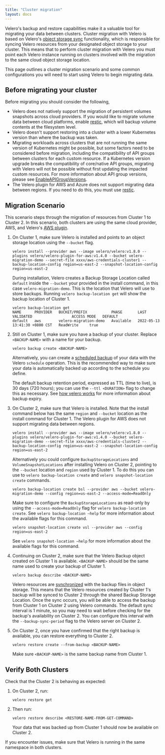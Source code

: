 ```yaml
---
title: "Cluster migration"
layout: docs
---
```


Velero's backup and restore capabilities make it a valuable tool for migrating your data between clusters. Cluster migration with Velero is based on Velero's [object storage sync](how-velero-works.md#object-storage-sync) functionality, which is responsible for syncing Velero resources from your designated object storage to your cluster. This means that to perform cluster migration with Velero you must point each Velero instance running on clusters involved with the migration to the same cloud object storage location.

This page outlines a cluster migration scenario and some common configurations you will need to start using Velero to begin migrating data.

## Before migrating your cluster

Before migrating you should consider the following,

* Velero does not natively support the migration of persistent volumes snapshots across cloud providers. If you would like to migrate volume data between cloud platforms, enable [restic](restic.md), which will backup volume contents at the filesystem level.
* Velero doesn't support restoring into a cluster with a lower Kubernetes version than where the backup was taken.
* Migrating workloads across clusters that are not running the same version of Kubernetes might be possible, but some factors need to be considered before migration, including the compatibility of API groups between clusters for each custom resource. If a Kubernetes version upgrade breaks the compatibility of core/native API groups, migrating with Velero will not be possible without first updating the impacted custom resources. For more information about API group versions, please see [EnableAPIGroupVersions](enable-api-group-versions-feature.md).
* The Velero plugin for AWS and Azure does not support migrating data between regions. If you need to do this, you must use [restic](restic.md).


## Migration Scenario

This scenario steps through the migration of resources from Cluster 1 to Cluster 2. In this scenario, both clusters are using the same cloud provider, AWS, and Velero's [AWS plugin](https://github.com/vmware-tanzu/velero-plugin-for-aws).

1. On Cluster 1, make sure Velero is installed and points to an object storage location using the `--bucket` flag.

    ```
    velero install --provider aws --image velero/velero:v1.8.0 --plugins velero/velero-plugin-for-aws:v1.4.0 --bucket velero-migration-demo --secret-file xxxx/aws-credentials-cluster1 --backup-location-config region=us-east-2 --snapshot-location-config region=us-east-2
    ```

    During installation, Velero creates a Backup Storage Location called `default` inside the `--bucket` your provided in the install command, in this case `velero-migration-demo`. This is the location that Velero will use to store backups. Running `velero backup-location get` will show the backup location of Cluster 1.


    ```
    velero backup-location get
    NAME      PROVIDER   BUCKET/PREFIX           PHASE       LAST VALIDATED                  ACCESS MODE   DEFAULT
    default   aws        velero-migration-demo   Available   2022-05-13 13:41:30 +0800 CST   ReadWrite     true
    ```

1. Still on Cluster 1, make sure you have a backup of your cluster. Replace `<BACKUP-NAME>` with a name for your backup.

    ```
    velero backup create <BACKUP-NAME>
    ```

    Alternatively, you can create a [scheduled backup](https://velero.io/docs/main/backup-reference/#schedule-a-backup) of your data with the Velero `schedule` operation. This is the recommended way to make sure your data is automatically backed up according to the schedule you define.

    The default backup retention period, expressed as TTL (time to live), is 30 days (720 hours); you can use the `--ttl <DURATION>` flag to change this as necessary. See [how velero works](how-velero-works.md#set-a-backup-to-expire) for more information about backup expiry.

1. On Cluster 2, make sure that Velero is installed. Note that the install command below has the same `region` and `--bucket` location as the install command for Cluster 1. The Velero plugin for AWS does not support migrating data between regions.

    ```
    velero install --provider aws --image velero/velero:v1.8.0 --plugins velero/velero-plugin-for-aws:v1.4.0 --bucket velero-migration-demo --secret-file xxxx/aws-credentials-cluster2 --backup-location-config region=us-east-2 --snapshot-location-config region=us-east-2
    ```

    Alternatively you could configure `BackupStorageLocations` and `VolumeSnapshotLocations` after installing Velero on Cluster 2, pointing to the `--bucket` location and  `region` used by Cluster 1. To do this you can use to `velero backup-location create` and `velero snapshot-location create` commands.

    ```
    velero backup-location create bsl --provider aws --bucket velero-migration-demo --config region=us-east-2 --access-mode=ReadOnly
    ```

    Make sure to configure the `BackupStorageLocations` as read-only
    by using the `--access-mode=ReadOnly` flag for `velero backup-location create`. See `velero backup-location –help` for more information about the available flags for this command.

    ```
    velero snapshot-location create vsl --provider aws --config region=us-east-2
    ```
    See `velero snapshot-location –help` for more information about the available flags for this command.


1.  Continuing on Cluster 2, make sure that the Velero Backup object created on Cluster 1 is available. `<BACKUP-NAME>` should be the same name used to create your backup of Cluster 1.

    ```
    velero backup describe <BACKUP-NAME>
    ```

    Velero resources are [synchronized](how-velero-works.md#object-storage-sync) with the backup files in object storage. This means that the Velero resources created by Cluster 1's backup will be synced to Cluster 2 through the shared Backup Storage Location. Once the sync occurs, you will be able to access the backup from Cluster 1 on Cluster 2 using Velero commands. The default sync interval is 1 minute, so you may need to wait before checking for the backup's availability on Cluster 2. You can configure this interval with the `--backup-sync-period` flag to the Velero server on Cluster 2.

1.  On Cluster 2, once you have confirmed that the right backup is available, you can restore everything to Cluster 2.

    ```
    velero restore create --from-backup <BACKUP-NAME>
    ```

    Make sure `<BACKUP-NAME>` is the same backup name from Cluster 1.

## Verify Both Clusters

Check that the Cluster 2 is behaving as expected:

1.  On Cluster 2, run:

    ```
    velero restore get
    ```

1.  Then run:

    ```
    velero restore describe <RESTORE-NAME-FROM-GET-COMMAND>
    ```

    Your data that was backed up from Cluster 1 should now be available on Cluster 2.

If you encounter issues, make sure that Velero is running in the same namespace in both clusters.
